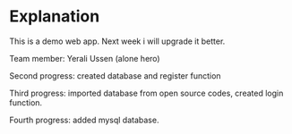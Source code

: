 # Explanation

This is a demo web app. Next week i will upgrade it better.

Team member:
Yerali Ussen  (alone hero)

Second progress: created database and register function

Third progress: imported database from open source codes, created login function. 

Fourth progress: added mysql database.
